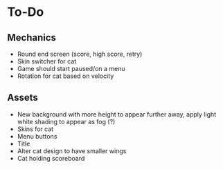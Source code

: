 # To-Do

## Mechanics
- Round end screen (score, high score, retry)
- Skin switcher for cat
- Game should start paused/on a menu
- Rotation for cat based on velocity

## Assets
- New background with more height to appear further away, apply light white shading to appear as fog (?)
- Skins for cat
- Menu buttons
- Title
- Alter cat design to have smaller wings
- Cat holding scoreboard
